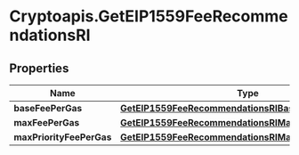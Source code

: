 # Cryptoapis.GetEIP1559FeeRecommendationsRI

## Properties

Name | Type | Description | Notes
------------ | ------------- | ------------- | -------------
**baseFeePerGas** | [**GetEIP1559FeeRecommendationsRIBaseFeePerGas**](GetEIP1559FeeRecommendationsRIBaseFeePerGas.md) |  | 
**maxFeePerGas** | [**GetEIP1559FeeRecommendationsRIMaxFeePerGas**](GetEIP1559FeeRecommendationsRIMaxFeePerGas.md) |  | 
**maxPriorityFeePerGas** | [**GetEIP1559FeeRecommendationsRIMaxPriorityFeePerGas**](GetEIP1559FeeRecommendationsRIMaxPriorityFeePerGas.md) |  | 



